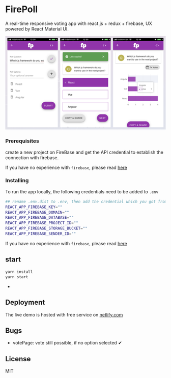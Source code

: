 # FirePoll
A real-time responsive voting app with react.js + redux + firebase, UX powered by React Material UI.

<img src="./header.png"/>

### Prerequisites
create a new project on FireBase and get the API credential to establish the connection with firebase.


If you have no experience with `firebase`, please read [here](https://firebase.google.com/docs/web/setup)

### Installing

To run the app locally, the following credentials need to be added to `.env`
```bash
## rename .env.dist to .env, then add the credential which you got from firebase console.
REACT_APP_FIREBASE_KEY=""
REACT_APP_FIREBASE_DOMAIN=""
REACT_APP_FIREBASE_DATABASE=""
REACT_APP_FIREBASE_PROJECT_ID=""
REACT_APP_FIREBASE_STORAGE_BUCKET=""
REACT_APP_FIREBASE_SENDER_ID=""
```
If you have no experience with `firebase`, please read [here](https://firebase.google.com/docs/web/setup)

## start
    yarn install
    yarn start
    
+
## Deployment

The live demo is hosted with free service on [netlify.com](https://www.netlify.com)


## Bugs
- votePage: vote still possible, if no option selected ✔︎

    
    


## License
MIT
